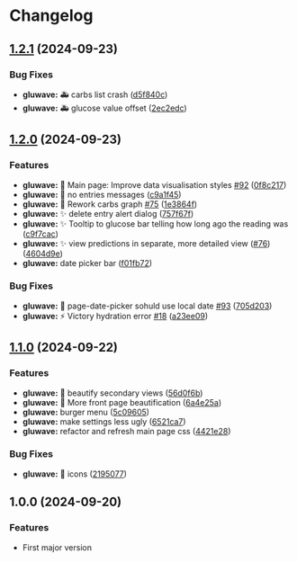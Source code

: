 # Changelog

## [1.2.1](https://github.com/Kalhama/Gluwave/compare/gluwave-v1.2.0...gluwave-v1.2.1) (2024-09-23)


### Bug Fixes

* **gluwave:** :ambulance: carbs list crash ([d5f840c](https://github.com/Kalhama/Gluwave/commit/d5f840c6089ef4e9b2e50381a0cac0007e7e4f36))
* **gluwave:** :ambulance: glucose value offset ([2ec2edc](https://github.com/Kalhama/Gluwave/commit/2ec2edcc9b67dc7e00ed6c8cdd2bc351de59e927))

## [1.2.0](https://github.com/Kalhama/Gluwave/compare/gluwave-v1.1.0...gluwave-v1.2.0) (2024-09-23)


### Features

* **gluwave:** :lipstick: Main page: Improve data visualisation styles [#92](https://github.com/Kalhama/Gluwave/issues/92) ([0f8c217](https://github.com/Kalhama/Gluwave/commit/0f8c217b2ae406a52c179e9dc92d4850997020da))
* **gluwave:** :lipstick: no entries messages ([c9a1f45](https://github.com/Kalhama/Gluwave/commit/c9a1f45af5fc77bab84225d0e5501d785598eacc))
* **gluwave:** :lipstick: Rework carbs graph [#75](https://github.com/Kalhama/Gluwave/issues/75) ([1e3864f](https://github.com/Kalhama/Gluwave/commit/1e3864f38362756539e7148efee723a5d24ff311))
* **gluwave:** :sparkles: delete entry alert dialog ([757f67f](https://github.com/Kalhama/Gluwave/commit/757f67fb0c2b865234f4426bbdd589ff0f18b735))
* **gluwave:** :sparkles: Tooltip to glucose bar telling how long ago the reading was ([c9f7cac](https://github.com/Kalhama/Gluwave/commit/c9f7cacab4788f7ae9f2065ac800c947dbaba66b))
* **gluwave:** :sparkles: view predictions in separate, more detailed view ([#76](https://github.com/Kalhama/Gluwave/issues/76)) ([4604d9e](https://github.com/Kalhama/Gluwave/commit/4604d9eb6a2bfdfa58ef3ec9b3673b3f51c64d6f))
* **gluwave:** date picker bar ([f01fb72](https://github.com/Kalhama/Gluwave/commit/f01fb724d0eacdac391f4b9123020febbcc3fb91))


### Bug Fixes

* **gluwave:** :bug: page-date-picker sohuld use local date [#93](https://github.com/Kalhama/Gluwave/issues/93) ([705d203](https://github.com/Kalhama/Gluwave/commit/705d203f65ad6c3e74482b2c2cac6a7680d5735f))
* **gluwave:** :zap: Victory hydration error [#18](https://github.com/Kalhama/Gluwave/issues/18) ([a23ee09](https://github.com/Kalhama/Gluwave/commit/a23ee09ddd5545aa3114cb3cfa5f95be335437b2))

## [1.1.0](https://github.com/Kalhama/Gluwave/compare/gluwave-v1.0.0...gluwave-v1.1.0) (2024-09-22)


### Features

* **gluwave:** :lipstick: beautify secondary views ([56d0f6b](https://github.com/Kalhama/Gluwave/commit/56d0f6b0449b16672d4ae551ea839dedcf019b12))
* **gluwave:** :lipstick: More front page beautification ([6a4e25a](https://github.com/Kalhama/Gluwave/commit/6a4e25a6947e8cbcd6e898a266e540634d729116))
* **gluwave:** burger menu ([5c09605](https://github.com/Kalhama/Gluwave/commit/5c0960513e3b853d3f752a0803e834e3a8eb04e2))
* **gluwave:** make settings less ugly ([6521ca7](https://github.com/Kalhama/Gluwave/commit/6521ca7d71b7b6733352392e8eb1d1b8d59aa628))
* **gluwave:** refactor and refresh main page css ([4421e28](https://github.com/Kalhama/Gluwave/commit/4421e28879d19ffecc6bf3c69211bac49950c588))


### Bug Fixes

* **gluwave:** :lipstick: icons ([2195077](https://github.com/Kalhama/Gluwave/commit/219507725bd18d84efbb5160c881715e4f6aee49))

## 1.0.0 (2024-09-20)

### Features

- First major version
